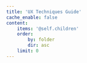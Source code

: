 ```yaml
---
title: 'UX Techniques Guide'
cache_enable: false
content:
    items: '@self.children'
    order:
        by: folder
        dir: asc
    limit: 0
---
```

